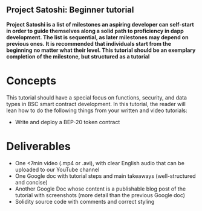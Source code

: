 ## Project Satoshi: Beginner tutorial
**Project Satoshi is a list of milestones an aspiring developer can self-start in order to guide themselves along a solid path to proficiency in dapp development. The list is sequential, as later milestones may depend on previous ones. It is recommended that individuals start from the beginning no matter what their level. This tutorial should be an exemplary completion of the milestone, but structured as a tutorial**
# Concepts
This tutorial should have a special focus on functions, security, and data types in BSC smart contract development.  In this tutorial, the reader will lean how to do the following things from your written and video tutorials:
- Write and deploy a BEP-20 token contract

# Deliverables
- One <7min video (.mp4 or .avi), with clear English audio that can be uploaded to our YouTube channel
- One Google doc with tutorial steps and main takeaways (well-structured and concise)
- Another Google Doc whose content is a publishable blog post of the tutorial with screenshots (more detail than the previous Google doc)
- Solidity source code with comments and correct styling